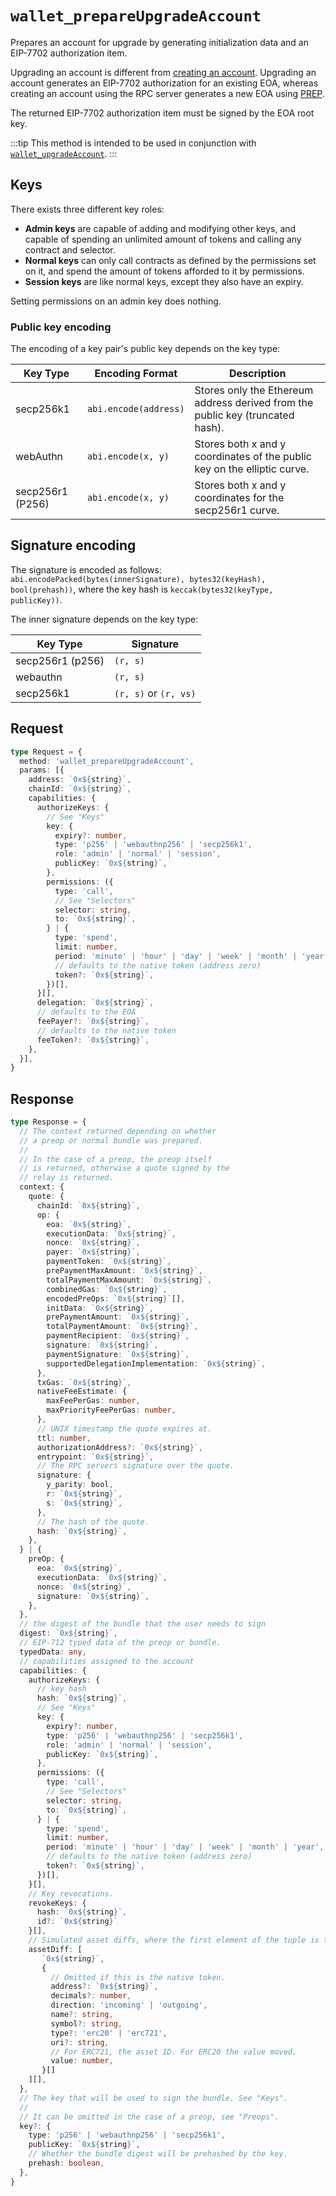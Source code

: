 # `wallet_prepareUpgradeAccount`

Prepares an account for upgrade by generating initialization data and an EIP-7702 authorization item.

Upgrading an account is different from [creating an account](/rpc-server/wallet_prepareCreateAccount). Upgrading an account generates an EIP-7702 authorization for an existing EOA, whereas creating an account using the RPC server generates a new EOA using [PREP].

The returned EIP-7702 authorization item must be signed by the EOA root key.

:::tip
This method is intended to be used in conjunction with [`wallet_upgradeAccount`](/rpc-server/wallet_upgradeAccount).
:::

## Keys

There exists three different key roles:

- **Admin keys** are capable of adding and modifying other keys, and capable of spending an unlimited amount of tokens and calling any contract and selector.
- **Normal keys** can only call contracts as defined by the permissions set on it, and spend the amount of tokens afforded to it by permissions.
- **Session keys** are like normal keys, except they also have an expiry.

Setting permissions on an admin key does nothing.

### Public key encoding

The encoding of a key pair's public key depends on the key type:

| Key Type         | Encoding Format       | Description                                                                    |
| ---------------- | --------------------- | ------------------------------------------------------------------------------ |
| secp256k1        | `abi.encode(address)` | Stores only the Ethereum address derived from the public key (truncated hash). |
| webAuthn          | `abi.encode(x, y)`    | Stores both x and y coordinates of the public key on the elliptic curve.       |
| secp256r1 (P256) | `abi.encode(x, y) `   | Stores both x and y coordinates for the secp256r1 curve.                       |

## Signature encoding

The signature is encoded as follows: `abi.encodePacked(bytes(innerSignature), bytes32(keyHash), bool(prehash))`, where the key hash is `keccak(bytes32(keyType, publicKey))`.

The inner signature depends on the key type:

| Key Type | Signature |
| -------- | --------- |
| secp256r1 (p256) | `(r, s)` |
| webauthn | `(r, s)` |
| secp256k1 | `(r, s)` or `(r, vs)` |

## Request

```ts
type Request = {
  method: 'wallet_prepareUpgradeAccount',
  params: [{
    address: `0x${string}`,
    chainId: `0x${string}`,
    capabilities: {
      authorizeKeys: {
        // See "Keys"
        key: {
          expiry?: number,
          type: 'p256' | 'webauthnp256' | 'secp256k1',
          role: 'admin' | 'normal' | 'session',
          publicKey: `0x${string}`,
        },
        permissions: ({
          type: 'call',
          // See "Selectors"
          selector: string,
          to: `0x${string}`,
        } | {
          type: 'spend',
          limit: number,
          period: 'minute' | 'hour' | 'day' | 'week' | 'month' | 'year',
          // defaults to the native token (address zero)
          token?: `0x${string}`,
        })[],
      }[],
      delegation: `0x${string}`,
      // defaults to the EOA
      feePayer?: `0x${string}`,
      // defaults to the native token
      feeToken?: `0x${string}`,
    },
  }],
}
```

## Response

```ts
type Response = {
  // The context returned depending on whether
  // a preop or normal bundle was prepared.
  //
  // In the case of a preop, the preop itself
  // is returned, otherwise a quote signed by the
  // relay is returned.
  context: {
    quote: {
      chainId: `0x${string}`,
      op: {
        eoa: `0x${string}`,
        executionData: `0x${string}`,
        nonce: `0x${string}`,
        payer: `0x${string}`,
        paymentToken: `0x${string}`,
        prePaymentMaxAmount: `0x${string}`,
        totalPaymentMaxAmount: `0x${string}`,
        combinedGas: `0x${string}`,
        encodedPreOps: `0x${string}`[],
        initData: `0x${string}`,
        prePaymentAmount: `0x${string}`,
        totalPaymentAmount: `0x${string}`,
        paymentRecipient: `0x${string}`,
        signature: `0x${string}`,
        paymentSignature: `0x${string}`,
        supportedDelegationImplementation: `0x${string}`,
      },
      txGas: `0x${string}`,
      nativeFeeEstimate: {
        maxFeePerGas: number,
        maxPriorityFeePerGas: number,
      },
      // UNIX timestamp the quote expires at.
      ttl: number,
      authorizationAddress?: `0x${string}`,
      entrypoint: `0x${string}`,
      // The RPC servers signature over the quote.
      signature: {
        y_parity: bool,
        r: `0x${string}`,
        s: `0x${string}`,
      },
      // The hash of the quote.
      hash: `0x${string}`,
    },
  } | {
    preOp: {
      eoa: `0x${string}`,
      executionData: `0x${string}`,
      nonce: `0x${string}`,
      signature: `0x${string}`,
    },
  },
  // the digest of the bundle that the user needs to sign
  digest: `0x${string}`,
  // EIP-712 typed data of the preop or bundle.
  typedData: any,
  // capabilities assigned to the account
  capabilities: {
    authorizeKeys: {
      // key hash
      hash: `0x${string}`,
      // See "Keys"
      key: {
        expiry?: number,
        type: 'p256' | 'webauthnp256' | 'secp256k1',
        role: 'admin' | 'normal' | 'session',
        publicKey: `0x${string}`,
      },
      permissions: ({
        type: 'call',
        // See "Selectors"
        selector: string,
        to: `0x${string}`,
      } | {
        type: 'spend',
        limit: number,
        period: 'minute' | 'hour' | 'day' | 'week' | 'month' | 'year',
        // defaults to the native token (address zero)
        token?: `0x${string}`,
      })[],
    }[],
    // Key revocations.
    revokeKeys: {
      hash: `0x${string}`,
      id?: `0x${string}`
    }[],
    // Simulated asset diffs, where the first element of the tuple is the recipient or sender.
    assetDiff: [
       `0x${string}`,
       {
         // Omitted if this is the native token.
         address?: `0x${string}`,
         decimals?: number,
         direction: 'incoming' | 'outgoing',
         name?: string,
         symbol?: string,
         type?: 'erc20' | 'erc721',
         uri?: string,
         // For ERC721, the asset ID. For ERC20 the value moved.
         value: number,
       }[]
    ][],
  },
  // The key that will be used to sign the bundle. See "Keys".
  //
  // It can be omitted in the case of a preop, see "Preops".
  key?: {
    type: 'p256' | 'webauthnp256' | 'secp256k1',
    publicKey: `0x${string}`,
    // Whether the bundle digest will be prehashed by the key.
    prehash: boolean,
  },
}
```

[PREP]: https://blog.biconomy.io/prep-deep-dive/

